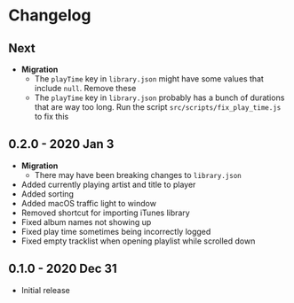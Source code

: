 # Changelog

## Next
- **Migration**
  - The `playTime` key in `library.json` might have some values that include `null`. Remove these
  - The `playTime` key in `library.json` probably has a bunch of durations that are way too long. Run the script `src/scripts/fix_play_time.js` to fix this

## 0.2.0 - 2020 Jan 3
- **Migration**
  - There may have been breaking changes to `library.json`
- Added currently playing artist and title to player
- Added sorting
- Added macOS traffic light to window
- Removed shortcut for importing iTunes library
- Fixed album names not showing up
- Fixed play time sometimes being incorrectly logged
- Fixed empty tracklist when opening playlist while scrolled down

## 0.1.0 - 2020 Dec 31
- Initial release
